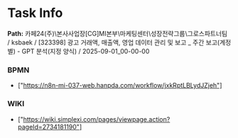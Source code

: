 # Task Info

**Path:** 카페24(주)\본사사업장\[CG]MI본부\마케팅센터\성장전략그룹\그로스파트너팀 / ksbaek / [323398] 광고 거래액, 매출액, 영업 데이터 관리 및 보고 _ 주간 보고(계정별) - GPT 분석(지정 양식) / 2025-09-01_00-00-00

### BPMN
- ["https://n8n-mi-037-web.hanpda.com/workflow/jxkRptLBLydJZjeh"]

### WIKI
- ["https://wiki.simplexi.com/pages/viewpage.action?pageId=2734181190"]


